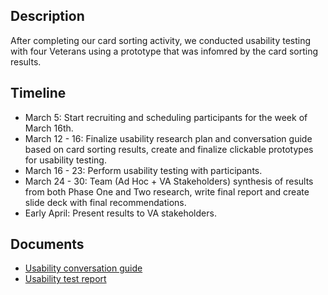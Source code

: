 ## Description

After completing our card sorting activity, we conducted usability testing with four Veterans using a prototype that was infomred by the card sorting results.  

## Timeline
- March 5: Start recruiting and scheduling participants for the week of March 16th.
- March 12 - 16: Finalize usability research plan and conversation guide based on card sorting results, create and finalize clickable prototypes for usability testing.
- March 16 - 23: Perform usability testing with participants.
- March 24 - 30: Team (Ad Hoc + VA Stakeholders) synthesis of results from both Phase One and Two research, write final report and create slide deck with final recommendations.
- Early April: Present results to VA stakeholders.

## Documents
- [Usability conversation guide]()
- [Usability test report]()
